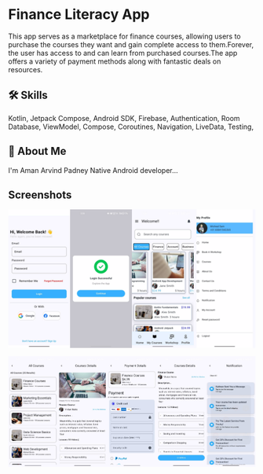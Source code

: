 
# Finance Literacy App

This app serves as a marketplace for finance courses, allowing users to purchase the courses they want and gain complete access to them.Forever, the user has access to and can learn from purchased courses.The app offers a variety of payment methods along with fantastic deals on resources. 


## 🛠 Skills
Kotlin, Jetpack Compose, Android SDK, Firebase, Authentication, Room Database, ViewModel, Compose, Coroutines, Navigation, LiveData, Testing,


## 🚀 About Me
I'm Aman Arvind Padney Native Android developer...


## Screenshots

![App Screenshot](https://github.com/Aman-pandey07/Financial_Litracy_App/blob/master/App%20Image01.jpg?raw=true )

![App Screenshot](https://github.com/Aman-pandey07/Financial_Litracy_App/blob/master/App%20Image02.jpg?raw=true)


